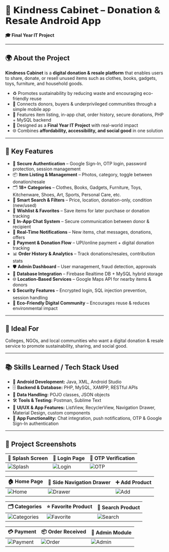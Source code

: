 # 🤝 𝗞𝗶𝗻𝗱𝗻𝗲𝘀𝘀 𝗖𝗮𝗯𝗶𝗻𝗲𝘁 – 𝗗𝗼𝗻𝗮𝘁𝗶𝗼𝗻 & 𝗥𝗲𝘀𝗮𝗹𝗲 𝗔𝗻𝗱𝗿𝗼𝗶𝗱 𝗔𝗽𝗽
**🎓 Final Year IT Project**

---

## 🌍 About the Project
**Kindness Cabinet** is a **digital donation & resale platform** that enables users to share, donate, or resell unused items such as clothes, books, gadgets, toys, furniture, and household goods.

- ♻️ Promotes sustainability by reducing waste and encouraging eco-friendly reuse
- 🤝 Connects donors, buyers & underprivileged communities through a simple mobile app
- 📱 Features item listing, in-app chat, order history, secure donations, PHP + MySQL backend
- 🏫 Designed as a **Final Year IT Project** with real-world impact
- 🌐 Combines **affordability, accessibility, and social good** in one solution

---

## 🔧 Key Features

- 👤 **Secure Authentication** – Google Sign-In, OTP login, password protection, session management
- 📦 **Item Listing & Management** – Photos, category, toggle between donation/resale
- 🗂 **18+ Categories** – Clothes, Books, Gadgets, Furniture, Toys, Kitchenware, Shoes, Art, Sports, Personal Care, etc.
- 🔎 **Smart Search & Filters** – Price, location, donation-only, condition (new/used)
- 📝 **Wishlist & Favorites** – Save items for later purchase or donation tracking
- 💬 **In-App Chat System** – Secure communication between donor & recipient
- 🔔 **Real-Time Notifications** – New items, chat messages, donations, offers
- 🛒 **Payment & Donation Flow** – UPI/online payment + digital donation tracking
- 📊 **Order History & Analytics** – Track donations/resales, contribution stats
- 🛡 **Admin Dashboard** – User management, fraud detection, approvals
- 📂 **Database Integration** – Firebase Realtime DB + MySQL hybrid storage
- 🌐 **Location-Based Services** – Google Maps API for nearby items & donors
- 🔒 **Security Features** – Encrypted login, SQL injection prevention, session handling
- 🌱 **Eco-Friendly Digital Community** – Encourages reuse & reduces environmental impact

---

## 🎯 Ideal For

Colleges, NGOs, and local communities who want a digital donation & resale service to promote sustainability, sharing, and social good.

---

## 📚 Skills Learned / Tech Stack Used

- 📱 **Android Development:** Java, XML, Android Studio
- 🗄 **Backend & Database:** PHP, MySQL, XAMPP, RESTful APIs
- 💾 **Data Handling:** POJO classes, JSON objects
- 🛠 **Tools & Testing:** Postman, Sublime Text
- 🎨 **UI/UX & App Features:** ListView, RecyclerView, Navigation Drawer, Material Design, custom components
- 💬 **App Functionality:** Chat integration, push notifications, OTP & Google Sign-In authentication

---

## 📸 Project Screenshots

| 🚀 Splash Screen | 🔐 Login Page | 📲 OTP Verification |
|-----------------|--------------|------------------|
| ![Splash](https://github.com/user-attachments/assets/d5d970fc-9af6-4c44-b8e9-ce2463c61e2a) | ![Login](https://github.com/user-attachments/assets/d2f03b85-365c-4085-bad5-8074bd00589c) | ![OTP](https://github.com/user-attachments/assets/44a11339-ea3c-44b8-8ec1-cf848760a7f8) |

| 🏠 Home Page | 📂 Side Navigation Drawer | ➕ Add Product |
|-------------|-------------------------|---------------|
| ![Home](https://github.com/user-attachments/assets/2608c99f-f90a-487e-8eb7-0b4a555e834b) | ![Drawer](https://github.com/user-attachments/assets/f8c8fd39-0826-4572-8d1b-ffb4b5fcd002) | ![Add](https://github.com/user-attachments/assets/6836ba4e-a2ca-49f6-af4d-0beb2f1c874c) |

| 🗂️ Categories | ⭐ Favorite Product | 🔎 Search Product |
|----------------|-----------------|-----------------|
| ![Categories](https://github.com/user-attachments/assets/8a05848d-b245-474f-a452-59e90e9955d1) | ![Favorite](https://github.com/user-attachments/assets/fa5bca52-5345-4220-9f66-9aa28a20bae3) | ![Search](https://github.com/user-attachments/assets/d3d44bce-69c8-4f43-964e-ade63844f8f1) |

| 💳 Payment | 📦 Order Received | 👤 Admin Module |
|------------|----------------|----------------|
| ![Payment](https://github.com/user-attachments/assets/42138d7a-e15d-4b22-8130-15197cac8341) | ![Order](https://github.com/user-attachments/assets/8db39542-d13d-40a2-9d66-1d90e9f93e02) | ![Admin](https://github.com/user-attachments/assets/01d99aa5-e25a-4448-bd9a-eb7e97b7be67) |

